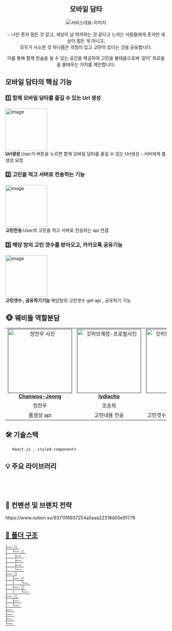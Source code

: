 <div align="center">

<h2> 모바일 담타 </h2>

<img src=""  alt="서비스대표-이미지" />
<br />    
<br />    
<aside>
💡 나만 혼자 힘든 것 같고, 세상이 날 억까하는 것 같다고 느끼는 사람들에게 혼자만 세상이 힘든 게 아니고, <br /> 
    모두가 사소한 것 하나쯤은 걱정이 있고 고민이 있다는 것을 공유합니다.

이를 통해 함께 한숨을 쉴 수 있는 공간을 제공하여 고민을 불태움으로써 ‘같이’ 외로움을 불태우는 가치를 제안합니다.

</aside>

</div>

<h2> 모바일 담타의 핵심 기능 </h2>

<h3> 1️⃣ 함께 모바일 담타를 즐길 수 있는 Url 생성 </h3>

<img width="131" alt="image" src="https://github.com/SOPKATHON-2/FrontEnd/assets/91375979/266fb7d6-1fbb-4750-b9e1-affb32822b0f">
<div ><strong> Url생성 </strong> User가 버튼을 누르면 함께 모바일 담타를 즐길 수 있는 Url생성 - 서버에게 룸생성 요청  <br/></div>


<h3> 2️⃣ 고민을 적고 서버로 전송하는 기능 </h3>
<img width="131" alt="image" src="https://github.com/SOPKATHON-2/FrontEnd/assets/91375979/bcded9ab-9c28-42b3-8450-4f554b9be935">
<div ><strong> 고민전송 </strong> User의 고민을 적고 서버로 전송하는 api 연결  <br/></div>

<h3> 3️⃣ 해당 방의 고민 갯수를 받아오고, 카카오톡 공유기능 </h3>
<img width="131" alt="image" src="https://github.com/SOPKATHON-2/FrontEnd/assets/91375979/0bd6296e-5069-4a43-a930-df57980a66e2">
<div ><strong> 고민갯수 , 공유하기기능  </strong> 해당방의 고민갯수 get api , 공유하기 기능  <br/></div>


<h2> 🐵 웨비들 역할분담 </h2>

<table align="center">
    <tr align="center">
        <td style="min-width: 150px;">
            <a href="">
              <img src="https://avatars.githubusercontent.com/u/91375979?v=4" width="200" alt="정찬우 사진">
              <br />
              <b>Chanwoo-Jeong</b>
            </a>
        </td>
        <td style="min-width: 150px;">
            <a href="">
              <img src="https://avatars.githubusercontent.com/u/81505421?v=4" width="200" alt="깃허브계정-프로필사진">
              <br />
              <b>lydiacho</b>
            </a>
        </td>
        <td style="min-width: 150px;">
            <a href="">
              <img src="https://avatars.githubusercontent.com/u/92876819?v=4" width="200" alt="깃허브계정-프로필사진">
              <br />
              <b>urjimyu</b>
            </a>
        </td>
    </tr>
    <tr align="center">
        <td>
            정찬우 <br/>
        </td>
       <td>
            조승희 <br/>
      </td>
       <td>
            유지민 <br/>
      </td>
    </tr>
  	<tr align="center">
        <td>
            룸생성 api <br/>
      </td>
       <td>
            고민내용 전송 <br/>
      </td>
       <td>
            고민갯수 가져오기 , 공유하기 <br/>
      </td>
    </tr>
</table>

<h2> 🛠 기술스택 </h2>

```
   React.js , styled-components 
```


<h2> 💡 주요 라이브러리 </h2>

```
   
```

<br/>

<h2>  📄 컨벤션 및 브랜치 전략 </h2>
https://www.notion.so/93711f6937254a5aaa22318d00e91779

<a href="" />

<br/>

<h2> 📁 폴더 구조 </h2>

```
├── 📁 
│  └── 📁 
│	├── 
│	├── 
│	├── 
│	└── 
├── 📁
│  ├── 📁
│  │   └── 
│  ├── 📁 
│  │   └── 
├── 📁 
│  ├── 
│  └── 
├── 
├── 
├── 
└── 
```


<br/>
